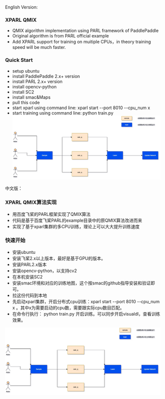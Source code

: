 English Version:
### XPARL QMIX
* QMIX algorithm implementation using PARL framework of PaddlePaddle
* Original algorithm is from PARL official example
* Add XPARL support for training on muitiple CPUs，in theory training speed will be much faster.
### Quick Start
* setup ubuntu
* install PaddlePaddle 2.x+ version
* install PARL 2.x+ version
* install opencv-python
* install SC2
* install smac&Maps
* pull this code
* start xparl using command line: xparl start --port 8010 --cpu_num x
* start training using command line: python train.py
![image](https://github.com/ouyangshixiong/XPARL_QMIX/blob/master/xparl_qmix.jpg)

中文版：
### XPARL QMIX算法实现
* 用百度飞桨的PARL框架实现了QMIX算法
* 代码是基于百度飞桨PARL的example目录中的原QMIX算法改进而来
* 实现了基于xparl集群的多CPU训练，理论上可以大大提升训练速度

### 快速开始
* 安装ubuntu
* 安装飞桨2.x以上版本，最好是基于GPU的版本。
* 安装PARL2.x版本
* 安装opencv-python，以支持cv2
* 在本机安装SC2
* 安装smac环境和对应的训练地图，这个按smac的github指导安装和验证即可。
* 拉这份代码到本地
* 先启动xparl集群，开启分布式cpu训练：xparl start --port 8010 --cpu_num x 。其中x为需要启动的cpu数，需要跟实际cpu数目匹配。
* 在命令行执行： python train.py 开启训练。可以同步开启visualdl，查看训练效果。

![image](https://github.com/ouyangshixiong/XPARL_QMIX/blob/master/xparl_qmix.jpg)



